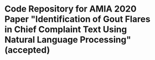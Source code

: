 
# Code Repository for AMIA 2020 Paper "Identification of Gout Flares in Chief Complaint Text Using Natural Language Processing" (accepted)
